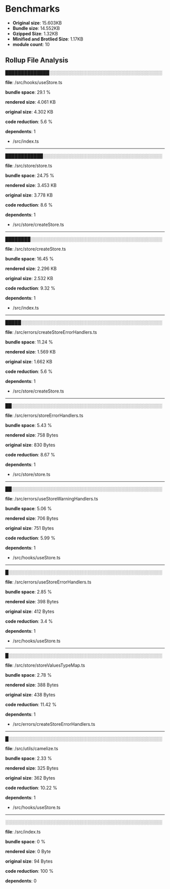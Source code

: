 # Benchmarks
- **Original size**: 15.603KB
- **Bundle size**: 14.552KB
- **Gzipped Size**: 1.32KB
- **Minified and Brotlied Size**: 1.17KB
- **module count**: 10

## Rollup File Analysis

██████████████░░░░░░░░░░░░░░░░░░░░░░░░░░░░░░░░░░░░

**file**:            /src/hooks/useStore.ts

**bundle space**:    29.1 %

**rendered size**:   4.061 KB

**original size**:   4.302 KB

**code reduction**:  5.6 %

**dependents**:      1
  - /src/index.ts

-----


████████████░░░░░░░░░░░░░░░░░░░░░░░░░░░░░░░░░░░░░░

**file**:            /src/store/store.ts

**bundle space**:    24.75 %

**rendered size**:   3.453 KB

**original size**:   3.778 KB

**code reduction**:  8.6 %

**dependents**:      1
  - /src/store/createStore.ts

-----


████████░░░░░░░░░░░░░░░░░░░░░░░░░░░░░░░░░░░░░░░░░░

**file**:            /src/store/createStore.ts

**bundle space**:    16.45 %

**rendered size**:   2.296 KB

**original size**:   2.532 KB

**code reduction**:  9.32 %

**dependents**:      1
  - /src/index.ts


-----


█████░░░░░░░░░░░░░░░░░░░░░░░░░░░░░░░░░░░░░░░░░░░░░

**file**:            /src/errors/createStoreErrorHandlers.ts

**bundle space**:    11.24 %

**rendered size**:   1.569 KB

**original size**:   1.662 KB

**code reduction**:  5.6 %

**dependents**:      1
  - /src/store/createStore.ts

-----

██░░░░░░░░░░░░░░░░░░░░░░░░░░░░░░░░░░░░░░░░░░░░░░░░

**file**:            /src/errors/storeErrorHandlers.ts

**bundle space**:    5.43 %

**rendered size**:   758 Bytes

**original size**:   830 Bytes

**code reduction**:  8.67 %

**dependents**:      1
  - /src/store/store.ts

-----

██░░░░░░░░░░░░░░░░░░░░░░░░░░░░░░░░░░░░░░░░░░░░░░░░

**file**:            /src/errors/useStoreWarningHandlers.ts

**bundle space**:    5.06 %

**rendered size**:   706 Bytes

**original size**:   751 Bytes

**code reduction**:  5.99 %

**dependents**:      1
  - /src/hooks/useStore.ts


-----

█░░░░░░░░░░░░░░░░░░░░░░░░░░░░░░░░░░░░░░░░░░░░░░░░░

**file**:            /src/errors/useStoreErrorHandlers.ts

**bundle space**:    2.85 %

**rendered size**:   398 Bytes

**original size**:   412 Bytes

**code reduction**:  3.4 %

**dependents**:      1
  - /src/hooks/useStore.ts

-----


█░░░░░░░░░░░░░░░░░░░░░░░░░░░░░░░░░░░░░░░░░░░░░░░░░

**file**:            /src/store/storeValuesTypeMap.ts

**bundle space**:    2.78 %

**rendered size**:   388 Bytes

**original size**:   438 Bytes

**code reduction**:  11.42 %

**dependents**:      1
  - /src/errors/createStoreErrorHandlers.ts
  
-----

█░░░░░░░░░░░░░░░░░░░░░░░░░░░░░░░░░░░░░░░░░░░░░░░░░

**file**:            /src/utils/camelize.ts

**bundle space**:    2.33 %

**rendered size**:   325 Bytes

**original size**:   362 Bytes

**code reduction**:  10.22 %

**dependents**:      1
  - /src/hooks/useStore.ts

-----

░░░░░░░░░░░░░░░░░░░░░░░░░░░░░░░░░░░░░░░░░░░░░░░░░░

**file**:            /src/index.ts

**bundle space**:    0 %

**rendered size**:   0 Byte

**original size**:   94 Bytes

**code reduction**:  100 %

**dependents**:      0